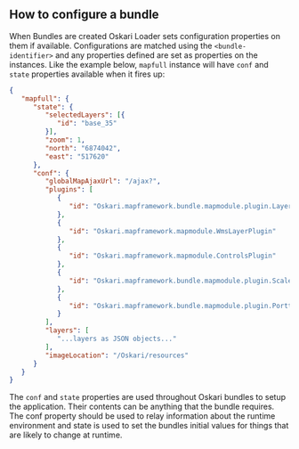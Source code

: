## How to configure a bundle

When Bundles are created Oskari Loader sets configuration properties on them if available. Configurations are matched using the `<bundle-identifier>` and any properties defined are set as properties on the instances. Like the example below, `mapfull` instance will have `conf` and `state` properties available when it fires up:

```json
{
   "mapfull": {
      "state": {
         "selectedLayers": [{
            "id": "base_35"
         }],
         "zoom": 1,
         "north": "6874042",
         "east": "517620"
      },
      "conf": {
         "globalMapAjaxUrl": "/ajax?",
         "plugins": [
            {
               "id": "Oskari.mapframework.bundle.mapmodule.plugin.LayersPlugin"
            },
            {
               "id": "Oskari.mapframework.mapmodule.WmsLayerPlugin"
            },
            {
               "id": "Oskari.mapframework.mapmodule.ControlsPlugin"
            },
            {
               "id": "Oskari.mapframework.bundle.mapmodule.plugin.ScaleBarPlugin"
            },
            {
               "id": "Oskari.mapframework.bundle.mapmodule.plugin.Portti2Zoombar"
            }
         ],
         "layers": [
            "...layers as JSON objects..."
         ],
         "imageLocation": "/Oskari/resources"
      }
   }
}
```

The `conf` and `state` properties are used throughout Oskari bundles to setup the application. Their contents can be anything that the bundle requires. The conf property should be used to relay information about the runtime environment and state is used to set the bundles initial values for things that are likely to change at runtime.